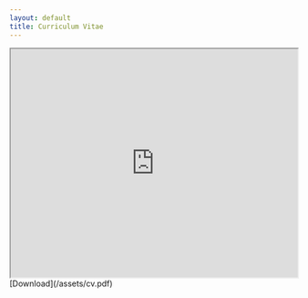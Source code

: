 ```yaml
---
layout: default
title: Curriculum Vitae
---
```

<style type="text/css">
body {
        overflow-y:hidden;
        overflow-x:hidden;
}
</style>

<iframe src='https://docs.google.com/document/d/1qG1WcUW6cjE8P8FXnIR9udVS-8mS0OI7kGmNteF631A/pub' width='100%' style="min-height:400px" scrolling='yes'></iframe>
[Download](/assets/cv.pdf)
